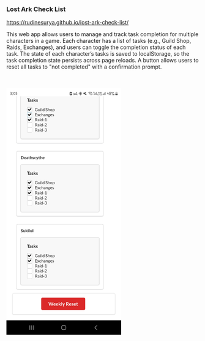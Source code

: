 ### Lost Ark Check List 

https://rudinesurya.github.io/lost-ark-check-list/

This web app allows users to manage and track task completion for multiple characters in a game. Each character has a list of tasks (e.g., Guild Shop, Raids, Exchanges), and users can toggle the completion status of each task. The state of each character’s tasks is saved to localStorage, so the task completion state persists across page reloads. A button allows users to reset all tasks to "not completed" with a confirmation prompt.

<br>
<br>

<img src="Screenshot_20250108_030348_Chrome.jpg" alt="Description" width="300">
